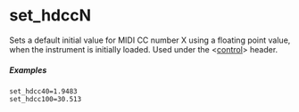 ---
---
# set_hdccN

Sets a default initial value for MIDI CC number X using a floating point value,
when the instrument is initially loaded.
Used under the <[control](/headers/control)> header.

##### Examples

```
set_hdcc40=1.9483
set_hdcc100=30.513
```

